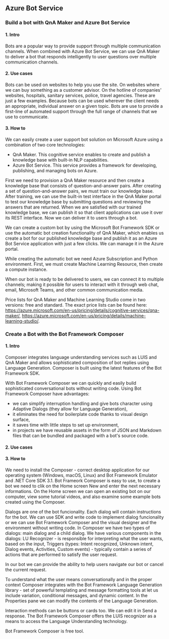 ## Azure Bot Service

### Build a bot with QnA Maker and Azure Bot Service
#### 1. Intro
Bots are a popular way to provide support through multiple communication channels. When combined with Azure Bot Service, we can use QnA Maker to deliver a bot that responds intelligently to user questions over multiple communication channels.

#### 2. Use cases
Bots can be used on websites to help you use the site. On websites where we can buy something as a customer advisor. On the hotline of companies' websites, hospitals, sanitary services, police, travel agencies. These are just a few examples. Because bots can be used wherever the client needs an appropriate, individual answer on a given topic. Bots are use to provide a first-line of automated support through the full range of channels that we use to communicate. 

#### 3. How to
We can easily create a user support bot solution on Microsoft Azure using a combination of two core technologies:
* QnA Maker. This cognitive service enables to create and publish a knowledge base with built-in NLP capabilities.
* Azure Bot Service. This service provides a framework for developing, publishing, and managing bots on Azure.

First we need to provision a QnA Maker resource and then create a knowledge base that consists of question-and-answer pairs. After creating a set of question-and-answer pairs, we must train our knowledge base. After training, we can use the built-in test interface in the QnA Maker portal to test our knowledge base by submitting questions and reviewing the answers that are returned. When we are satisfied with our trained knowledge base, we can publish it so that client applications can use it over its REST interface. Now we can deliver it to users through a bot.

We can create a custom bot by using the Microsoft Bot Framework SDK or use the automatic bot creation functionality of QnA Maker, which enables us create a bot for our published knowledge base and publish it as an Azure Bot Service application with just a few clicks. We can manage it in the Azure portal.

While creating the automatic bot we need Azure Subscription and Python environment. First, we must create Machine Learning Resource, then create a compute instance.

When our bot is ready to be delivered to users, we can connect it to multiple channels; making it possible for users to interact with it through web chat, email, Microsoft Teams, and other common communication media.

Price lists for QnA Maker and Machine Learning Studio come in two versions: free and standard. The exact price lists can be found here: https://azure.microsoft.com/en-us/pricing/details/cognitive-services/qna-maker/, https://azure.microsoft.com/en-us/pricing/details/machine-learning-studio/.


### Create a Bot with the Bot Framework Composer
#### 1. Intro
Composer integrates language understanding services such as LUIS and QnA Maker and allows sophisticated composition of bot replies using Language Generation. Composer is built using the latest features of the Bot Framework SDK. 

With Bot Framework Composer we can quickly and easily build sophisticated conversational bots without writing code. Using Bot Framework Composer have advantages:
* we can simplify interruption handling and give bots character using Adaptive Dialogs (they allow for Language Generation),
* it eliminates the need for boilerplate code thanks to visual design surface,
* it saves time with little steps to set up environment,
* in projects we have reusable assets in the form of JSON and Markdown files that can be bundled and packaged with a bot's source code.

#### 2. Use cases


#### 3. How to
We need to install the Composer - correct desktop application for our operating system (Windows, macOS, Linux) and Bot Framework Emulator and .NET Core SDK 3.1. Bot Frameork Composer is easy to use, to create a bot we need to clik on the Home screen New and enter the next necessary informations. On the Home screen we can open an existing bot on our computer, view some tutorial videos, and also examine some example bots created using the Composer. 

Dialogs are one of the bot funcionality. Each dialog will contain instructions for the bot. We can use SDK and write code to implement dialog funcionality or we can use Bot Framework Composer and the visual designer and the environment without writing code. In Composer we have two types of dialogs: main dialog and a child dialog. We have various components in the dialogs: LU Recognizer - is responsible for interpreting what the user wants, based on the input, Triggers (types: Intent recognized, Unknown intent, Dialog events, Activities, Custom events) - typically contain a series of actions that are performed to satisfy the user request. 

In our bot we can provide the ability to help users navigate our bot or cancel the current request.

To understand what the user means conversationally and in the proper context Composer integrates with the Bot Framework Language Generation library - set of powerful templating and message formatting tools at let us include variation, conditional messages, and dynamic content. In the Properties pane we can modify the contents of the Language Generation.

Interaction methods can be buttons or cards too. We can edit it in Send a response. The Bot Framework Composer offers the LUIS recognizer as a means to access the Language Understanding technology.

Bot Framework Composer is free tool.
